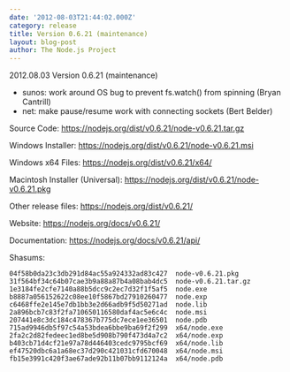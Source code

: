 ```yaml
---
date: '2012-08-03T21:44:02.000Z'
category: release
title: Version 0.6.21 (maintenance)
layout: blog-post
author: The Node.js Project
---
```


2012.08.03 Version 0.6.21 (maintenance)

- sunos: work around OS bug to prevent fs.watch() from spinning (Bryan Cantrill)
- net: make pause/resume work with connecting sockets (Bert Belder)

Source Code: https://nodejs.org/dist/v0.6.21/node-v0.6.21.tar.gz

Windows Installer: https://nodejs.org/dist/v0.6.21/node-v0.6.21.msi

Windows x64 Files: https://nodejs.org/dist/v0.6.21/x64/

Macintosh Installer (Universal): https://nodejs.org/dist/v0.6.21/node-v0.6.21.pkg

Other release files: https://nodejs.org/dist/v0.6.21/

Website: https://nodejs.org/docs/v0.6.21/

Documentation: https://nodejs.org/docs/v0.6.21/api/

Shasums:

```
04f58b0da23c3db291d84ac55a924332ad83c427  node-v0.6.21.pkg
31f564bf34c64b07cae3b9a88a87b4a08bab4dc5  node-v0.6.21.tar.gz
1e3184fe2cfe7140a88b5dcc9c2ec7d32f1f5af5  node.exe
b8887a056152622c08ee10f5867bd27910260477  node.exp
c6468ffe2e145e7db1bb3e2d66adb9f5d50271ad  node.lib
2a896bcb7c83f2fa710650116580daf4ac5e6c4c  node.msi
207441e8c3dc184c478367b775dc7ece1ee36501  node.pdb
715ad9946db5f97c54a53bdea6bbe9ba69f2f299  x64/node.exe
2fa2c2d82fedeec1ed8be5d908b790f473d4a7c2  x64/node.exp
b403cb71d4cf21e97a78d446403cedc9795bcf69  x64/node.lib
ef47520dbc6a1a68ec37d290c421031cfd670048  x64/node.msi
fb15e3991c420f3ae67ade92b11b07bb9112124a  x64/node.pdb
```
